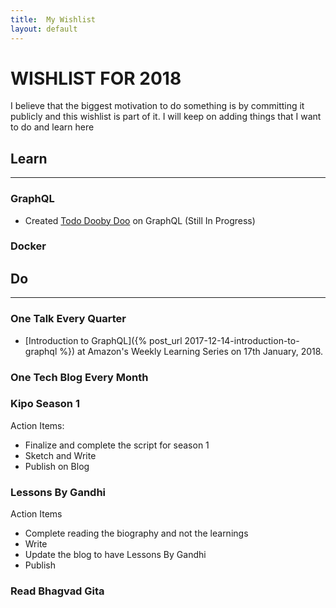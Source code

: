 ```yaml
---
title:  My Wishlist
layout: default
---
```


# WISHLIST FOR 2018

I believe that the biggest motivation to do something is by committing it
publicly and this wishlist is part of it. I will keep on adding things that
I want to do and learn here

## Learn
---

### GraphQL

 - Created [Todo Dooby Doo](https://github.com/arpitbbhayani/todo-dooby-doo) on GraphQL (Still In Progress)

### Docker

## Do
---
### One Talk Every Quarter

 - [Introduction to GraphQL]({% post_url 2017-12-14-introduction-to-graphql %}) at Amazon's Weekly Learning Series on 17th January, 2018.

### One Tech Blog Every Month

### Kipo Season 1

Action Items:

 - Finalize and complete the script for season 1
 - Sketch and Write
 - Publish on Blog

### Lessons By Gandhi

Action Items

 - Complete reading the biography and not the learnings
 - Write
 - Update the blog to have Lessons By Gandhi
 - Publish

### Read Bhagvad Gita
